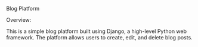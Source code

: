 Blog Platform

Overview:

This is a simple blog platform built using Django, a high-level Python web framework. 
The platform allows users to create, edit, and delete blog posts.
